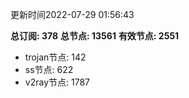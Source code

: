 更新时间2022-07-29 01:56:43

**总订阅: 378**
**总节点: 13561**
**有效节点: 2551**
- trojan节点: 142
- ss节点: 622
- v2ray节点: 1787
